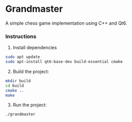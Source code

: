 # Grandmaster

A simple chess game implementation using C++ and Qt6.

### Instructions

1. Install dependencies

```bash
sudo apt update
sudo apt-install qt6-base-dev build-essential cmake
```

2. Build the project:

```bash
mkdir build
cd build
cmake ..
make
```

3. Run the project:

```bash
./grandmaster
```
